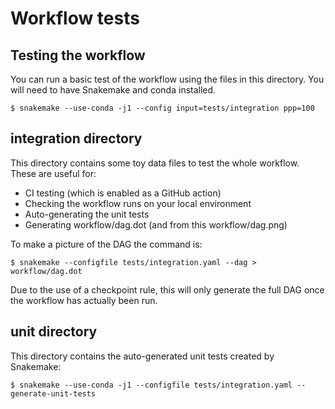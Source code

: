 # Workflow tests

## Testing the workflow

You can run a basic test of the workflow using the files in this directory. You will need to have
Snakemake and conda installed.

```
$ snakemake --use-conda -j1 --config input=tests/integration ppp=100
```

## integration directory

This directory contains some toy data files to test the whole workflow. These are useful for:

* CI testing (which is enabled as a GitHub action)
* Checking the workflow runs on your local environment
* Auto-generating the unit tests
* Generating workflow/dag.dot (and from this workflow/dag.png)

To make a picture of the DAG the command is:

```
$ snakemake --configfile tests/integration.yaml --dag > workflow/dag.dot
```

Due to the use of a checkpoint rule, this will only generate the full DAG once the workflow
has actually been run.

## unit directory

This directory contains the auto-generated unit tests created by Snakemake:

```
$ snakemake --use-conda -j1 --configfile tests/integration.yaml --generate-unit-tests
```

